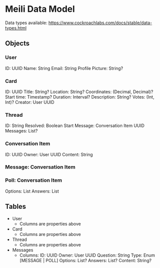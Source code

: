 # Meili Data Model

Data types available: https://www.cockroachlabs.com/docs/stable/data-types.html

## Objects
### User
ID: UUID
Name: String
Email: String
Profile Picture: String?

### Card
ID: UUID
Title: String?
Location: String?
Coordinates: (Decimal, Decimal)?
Start time: Timestamp?
Duration: Interval?
Description: String?
Votes: (Int, Int)?
Creator: User UUID

### Thread
ID: String
Resolved: Boolean
Start Message: Conversation Item UUID
Messages: List<Message UUID>?

### Conversation Item
ID: UUID
Owner: User UUID
Content: String

### Message: Conversation Item

### Poll: Conversation Item
Options: List<String>
Answers: List<Int>


## Tables
- User
    - Columns are properties above
- Card
    - Columns are properties above
- Thread
    - Columns are properties above
- Messages
    - Columns: 
        ID: UUID
        Owner: User UUID
        Question: String
        Type: Enum [MESSAGE | POLL]
        Options: List<String>?
        Answers: List<Int>?
        Content: String?
